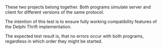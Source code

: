 These two projects belong together. Both programs
simulate server and client for different versions
of the same protocol.

The intention of this test is to ensure fully
working compatibility features of the Delphi Thrift
implementation.

The expected test result is, that no errors occur
with both programs, regardless in which order they
might be started.
